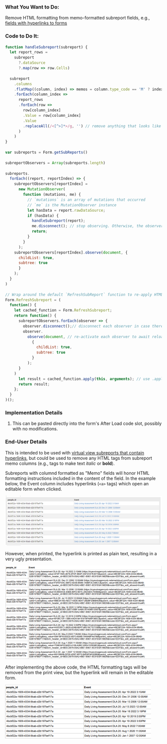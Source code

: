 ### What You Want to Do:
Remove HTML formatting from memo-formatted subreport fields, e.g., [fields with hyperlinks to forms](https://github.com/myEvolv-Development-Community/myEvolvCode/blob/main/SQL%20Views/Hyperlink%20to%20Editable%20Form%20(View).md)

### Code to Do It:
```javascript
function handleSubreport(subreport) {
  let report_rows = 
    subreport
      ?.dataSource
      ?.map(row => row.Cells)

  subreport
    .columns
    .flatMap((column, index) => memos = column.type_code == 'M' ? index : [])
    .forEach(column_index => 
      report_rows
      .forEach(row => 
        row[column_index]
        .Value = row[column_index]
        .Value
        .replaceAll(/<[^>]*>/g, '') // remove anything that looks like an HTML tag (bounded by < and >)
      )
    )
}

var subreports = Form.getSubReports()

subreportObservers = Array(subreports.length)

subreports.
  forEach((report, reportIndex) => {
    subreportObservers[reportIndex] = 
      new MutationObserver(
        function (mutations, me) {
          // `mutations` is an array of mutations that occurred 
          // `me` is the MutationObserver instance 
          let hasData = report.rawDataSource; 
          if (hasData) {
            handleSubreport(report); 
            me.disconnect(); // stop observing. Otherwise, the observer will keep watching and executing handleDataArray infinitely
            return; 
          }
        }
      );
    subreportObservers[reportIndex].observe(document, {
      childList: true,
      subtree: true
      }
    );
  }
)

// Wrap around the default `RefreshSubReport` function to re-apply HTML scrubbing after refresh button is used.
Form.RefreshSubreport = (
  function() {
    let cached_function = Form.RefreshSubreport;
    return function() {
      subreportObservers.forEach(observer => {
        observer.disconnect();// disconnect each observer in case there are any still active
        observer.
          observe(document, // re-activate each observer to await reload of subreport
            {
              childList: true,
              subtree: true
            }
          );
      }
    )
      let result = cached_function.apply(this, arguments); // use .apply() to call it
      return result;
    };
  }
)();
```


### Implementation Details
1. This can be pasted directly into the form's After Load code slot, possibly with no modifications.

### End-User Details
This is intended to be used with [virtual view subreports that contain hyperlinks](https://github.com/myEvolv-Development-Community/myEvolvCode/blob/main/SQL%20Views/Hyperlink%20to%20Editable%20Form%20(View).md), but could be used to remove any HTML tags from subreport memo columns (e.g., tags to make text *italic* or **bold**).

Subreports with columnd formatted as "Memo" fields will honor HTML formatting instructions included in the content of the field. In the example below, the Event column includes hyperlinks (`<a>` tags) which open an editable form when clicked.

![Subreport with Embedded Hyperlinks](assets/images/HTML%20Scrubbing%201.png)

However, when printed, the hyperlink is printed as plain text, resulting in a very ugly presentation.

![Subreport with Embedded Hyperlinks](assets/images/HTML%20Scrubbing%202.png)

After implementing the above code, the HTML formatting tags will be removed from the print view, but the hyperlink will remain in the editable form.

![Subreport with Embedded Hyperlinks](assets/images/HTML%20Scrubbing%203.png)
